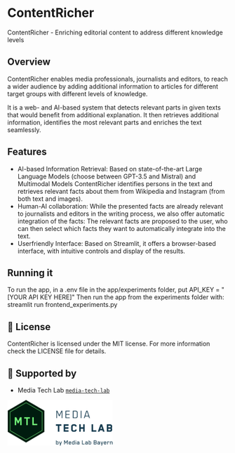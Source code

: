 # ContentRicher

ContentRicher - Enriching editorial content to address different knowledge levels

## Overview

ContentRicher enables media professionals, journalists and editors, to reach a wider audience by adding additional information to articles for different target groups with different levels of knowledge.

It is a web- and AI-based system that detects relevant parts in given texts that would benefit from additional explanation. It then retrieves additional information, identifies the most relevant parts and enriches the text seamlessly.

## Features
- AI-based Information Retrieval: Based on state-of-the-art Large Language Models (choose between GPT-3.5 and Mistral) and Multimodal Models ContentRicher identifies persons in the text and retrieves relevant facts about them from Wikipedia and Instagram (from both text and images). 
- Human-AI collaboration: While the presented facts are already relevant to journalists and editors in the writing process, we also offer automatic integration of the facts: The relevant facts are proposed to the user, who can then select which facts they want to automatically integrate into the text.
- Userfriendly Interface: Based on Streamlit, it offers a browser-based interface, with intuitive controls and display of the results.

## Running it

To run the app, in a .env file in the app/experiments folder, put API_KEY = "[YOUR API KEY HERE]"
Then run the app from the experiments folder with: 
streamlit run frontend_experiments.py
  
## 📘 License

ContentRicher is licensed under the MIT license. For more information check the LICENSE file for details.

## 🙏 Supported by

- Media Tech Lab [`media-tech-lab`](https://github.com/media-tech-lab)

<a href="https://www.media-lab.de/en/programs/media-tech-lab">
    <img src="https://raw.githubusercontent.com/media-tech-lab/.github/main/assets/mtl-powered-by.png" width="240" title="Media Tech Lab powered by logo">
</a>

